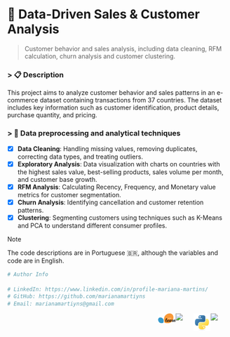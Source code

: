 # 🎯 Data-Driven Sales & Customer Analysis

> Customer behavior and sales analysis, including data cleaning, RFM calculation, churn analysis and customer clustering.

### > 📋 Description

This project aims to analyze customer behavior and sales patterns in an e-commerce dataset containing transactions from 37 countries. The dataset includes key information such as customer identification, product details, purchase quantity, and pricing.

### > 🧩 Data preprocessing and analytical techniques

- [x] **Data Cleaning**: Handling missing values, removing duplicates, correcting data types, and treating outliers.
- [x] **Exploratory Analysis**: Data visualization with charts on countries with the highest sales value, best-selling products, sales volume per month, and customer base growth.
- [x] **RFM Analysis**: Calculating Recency, Frequency, and Monetary value metrics for customer segmentation.  
- [x] **Churn Analysis**: Identifying cancellation and customer retention patterns. 
- [x] **Clustering**: Segmenting customers using techniques such as K-Means and PCA to understand different consumer profiles.

> [!NOTE]  
> The code descriptions are in Portuguese 🇧🇷, although the variables and code are in English.

```py
# Author Info

# LinkedIn: https://www.linkedin.com/in/profile-mariana-martins/
# GitHub: https://github.com/marianamartiyns
# Email: marianamartiyns@gmail.com
```

<img align="right" width ='40px' src ='https://img.icons8.com/?size=100&id=lOqoeP2Zy02f&format=png&color=000000'> </a>
<img align="right" width ='40px' src ='https://raw.githubusercontent.com/devicons/devicon/master/icons/python/python-original.svg'> </a>
<img align="right" width ='40px' src ='https://github.com/user-attachments/assets/9f75a5cc-8e82-44dd-860c-fc339b5bb7c4'> </a>
<img align="right" width ='40px' src ='https://github.com/scikit-learn/scikit-learn/blob/a996f43d1bdc96086210f3b7f4bcd0e677c85b99/doc/logos/1280px-scikit-learn-logo.png'> </a>
